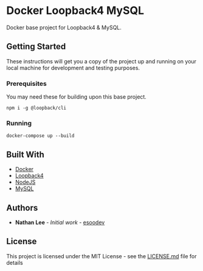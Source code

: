 # Docker Loopback4 MySQL

Docker base project for Loopback4 & MySQL.

## Getting Started

These instructions will get you a copy of the project up and running on your local machine for development and testing purposes.

### Prerequisites

You may need these for building upon this base project.

```
npm i -g @loopback/cli
```

### Running

```
docker-compose up --build
```

## Built With

-   [Docker](https://www.docker.com/)
-   [Loopback4](http://v4.loopback.io/)
-   [NodeJS](https://nodejs.org/en/)
-   [MySQL](https://rometools.github.io/rome/)

## Authors

-   **Nathan Lee** - _Initial work_ - [esoodev](https://github.com/esoodev)

## License

This project is licensed under the MIT License - see the [LICENSE.md](LICENSE.md) file for details

